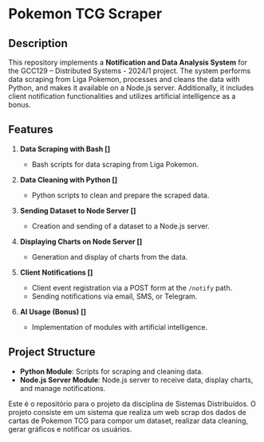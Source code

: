 # Pokemon TCG Scraper

## Description

This repository implements a **Notification and Data Analysis System** for the GCC129 – Distributed Systems - 2024/1 project. The system performs data scraping from Liga Pokemon, processes and cleans the data with Python, and makes it available on a Node.js server. Additionally, it includes client notification functionalities and utilizes artificial intelligence as a bonus.

## Features

1. **Data Scraping with Bash []**
   - Bash scripts for data scraping from Liga Pokemon.

2. **Data Cleaning with Python []** 
   - Python scripts to clean and prepare the scraped data.

3. **Sending Dataset to Node Server []**
   - Creation and sending of a dataset to a Node.js server.

4. **Displaying Charts on Node Server []**
   - Generation and display of charts from the data.

5. **Client Notifications []**
   - Client event registration via a POST form at the `/notify` path.
   - Sending notifications via email, SMS, or Telegram.

6. **AI Usage (Bonus) []**
   - Implementation of modules with artificial intelligence.

## Project Structure

- **Python Module**: Scripts for scraping and cleaning data.
- **Node.js Server Module**: Node.js server to receive data, display charts, and manage notifications.

Este é o repositório para o projeto da disciplina de Sistemas Distribuídos. O projeto consiste em um sistema que realiza um web scrap dos dados de cartas de Pokemon TCG para compor um dataset, realizar data cleaning, gerar gráficos e notificar os usuários.